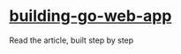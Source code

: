 
# [building-go-web-app](https://semaphoreci.com/community/tutorials/building-go-web-applications-and-microservices-using-gin)

Read the article, built step by step